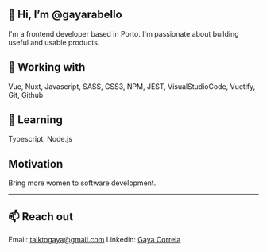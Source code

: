 ## 👋 Hi, I’m @gayarabello
I'm a frontend developer based in Porto. I'm passionate about building useful and usable products.

## 👀 Working with
Vue, Nuxt, Javascript, SASS, CSS3, NPM, JEST, VisualStudioCode, Vuetify, Git, Github

## 🌱 Learning
Typescript, Node.js

## Motivation
Bring more women to software development.

-------------------------------------------------

## 📫 Reach out
Email: talktogaya@gmail.com
Linkedin: [Gaya Correia](https://www.linkedin.com/in/gayacorreia/)

<!---
gayarabello/gayarabello is a ✨ special ✨ repository because its `README.md` (this file) appears on your GitHub profile.
You can click the Preview link to take a look at your changes.
--->

